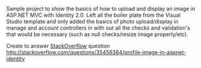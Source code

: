 Sample project to show the basics of how to upload and display an image in ASP.NET MVC with Identity 2.0.  Left all the boiler plate from the Visual Studio template and only added the basics of photo upload/display in manage and account controllers in with out all the checks and validation's that would be necessary (such as null checks/resize image properly/etc).

Create to answer [StackOverflow](http://stackoverflow.com/) question http://stackoverflow.com/questions/35456384/profile-image-in-aspnet-identity